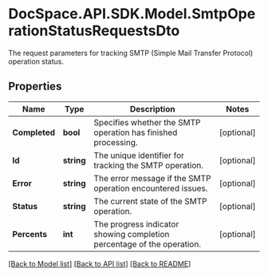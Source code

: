 # DocSpace.API.SDK.Model.SmtpOperationStatusRequestsDto
The request parameters for tracking SMTP (Simple Mail Transfer Protocol) operation status.

## Properties

Name | Type | Description | Notes
------------ | ------------- | ------------- | -------------
**Completed** | **bool** | Specifies whether the SMTP operation has finished processing. | [optional] 
**Id** | **string** | The unique identifier for tracking the SMTP operation. | [optional] 
**Error** | **string** | The error message if the SMTP operation encountered issues. | [optional] 
**Status** | **string** | The current state of the SMTP operation. | [optional] 
**Percents** | **int** | The progress indicator showing completion percentage of the operation. | [optional] 

[[Back to Model list]](../README.md#documentation-for-models) [[Back to API list]](../README.md#documentation-for-api-endpoints) [[Back to README]](../README.md)

